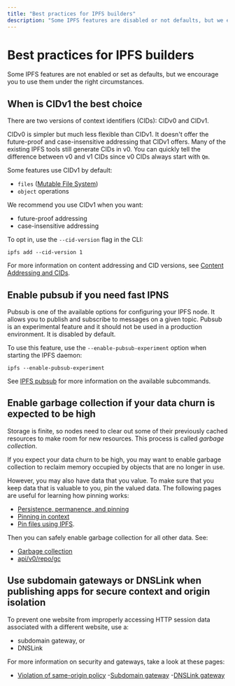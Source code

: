 ```yaml
---
title: "Best practices for IPFS builders"
description: "Some IPFS features are disabled or not defaults, but we encourage their use under the right circumstances. We list them here for easy access by busy builders."
---
```


# Best practices for IPFS builders

Some IPFS features are not enabled or set as defaults, but we encourage you to use them under the right circumstances.

## When is CIDv1 the best choice

There are two versions of context identifiers (CIDs): CIDv0 and CIDv1.

CIDv0 is simpler but much less flexible than CIDv1. It doesn't offer the future-proof and case-insensitive addressing that CIDv1 offers. Many of the existing IPFS tools still generate CIDs in v0. You can quickly tell the difference between v0 and v1 CIDs since v0 CIDs always start with `Qm`.

<!-- TODO: add examples -->

Some features use CIDv1 by default:

- `files` ([Mutable File System](file-systems.md#mutable-file-system-mfs))
- `object` operations

We recommend you use CIDv1 when you want:

- future-proof addressing
- case-insensitive addressing

To opt in, use the `--cid-version` flag in the CLI: 

```shell
ipfs add --cid-version 1
```

For more information on content addressing and CID versions, see [Content Addressing and CIDs](https://docs.ipfs.io/concepts/content-addressing/#content-addressing-and-cids).

## Enable pubsub if you need fast IPNS

Pubsub is one of the available options for configuring your IPFS node. It allows you to publish and subscribe to messages on a given topic. Pubsub is an experimental feature and it should not be used in a production environment. It is disabled by default.  

To use this feature, use the `--enable-pubsub-experiment` option when starting the IPFS daemon:

```shell
ipfs --enable-pubsub-experiment
```

See [IPFS pubsub](../reference/cli/#ipfs-pubsub) for more information on the available subcommands.

## Enable garbage collection if your data churn is expected to be high

Storage is finite, so nodes need to clear out some of their previously cached resources to make room for new resources. This process is called _garbage collection_.

If you expect your data churn to be high, you may want to enable garbage collection to reclaim memory occupied by objects that are no longer in use.

However, you may also have data that you value. To make sure that you keep data that is valuable to you, pin the valued data. The following pages are useful for learning how pinning works:

- [Persistence, permanence, and pinning](../concepts/persistence/#persistence-permanence-and-pinning)
- [Pinning in context](../concepts/persistence/#pinning-in-context)
- [Pin files using IPFS](./how-to/pin-files/#three-kinds-of-pins).

Then you can safely enable garbage collection for all other data. See:
- [Garbage collection](../concepts/persistence/#garbage-collection)
- [api/v0/repo/gc](../reference/http/api/#api-v0-repo-gc)

## Use subdomain gateways or DNSLink when publishing apps for secure context and origin isolation

To prevent one website from improperly accessing HTTP session data associated with a different website, use a:

- subdomain gateway, or
- DNSLink

For more information on security and gateways, take a look at these pages:

- [Violation of same-origin policy](../concepts/ipfs-gateway/#limitations-and-potential-workarounds)
-[Subdomain gateway](./how-to/address-ipfs-on-web/#subdomain-gateway)
-[DNSLink gateway](./how-to/address-ipfs-on-web/#http-gateways)
